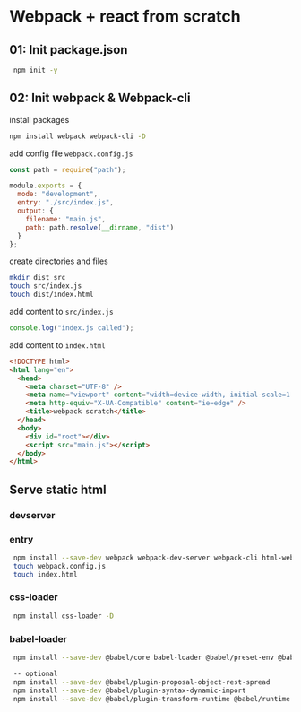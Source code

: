 # Webpack + react from scratch

## 01: Init package.json

```bash
 npm init -y
```

## 02: Init webpack & Webpack-cli

install packages

```bash
npm install webpack webpack-cli -D
```

add config file `webpack.config.js`

```js
const path = require("path");

module.exports = {
  mode: "development",
  entry: "./src/index.js",
  output: {
    filename: "main.js",
    path: path.resolve(__dirname, "dist")
  }
};
```

create directories and files

```bash
mkdir dist src
touch src/index.js
touch dist/index.html
```

add content to `src/index.js`

```js
console.log("index.js called");
```

add content to `index.html`

```html
<!DOCTYPE html>
<html lang="en">
  <head>
    <meta charset="UTF-8" />
    <meta name="viewport" content="width=device-width, initial-scale=1.0" />
    <meta http-equiv="X-UA-Compatible" content="ie=edge" />
    <title>webpack scratch</title>
  </head>
  <body>
    <div id="root"></div>
    <script src="main.js"></script>
  </body>
</html>
```

## Serve static html

### devserver

### entry

```bash
 npm install --save-dev webpack webpack-dev-server webpack-cli html-webpack-plugin html-loader
 touch webpack.config.js
 touch index.html

```

### css-loader

```bash
 npm install css-loader -D
```

### babel-loader

```bash
 npm install --save-dev @babel/core babel-loader @babel/preset-env @babel/preset-react

 -- optional
 npm install --save-dev @babel/plugin-proposal-object-rest-spread
 npm install --save-dev @babel/plugin-syntax-dynamic-import
 npm install --save-dev @babel/plugin-transform-runtime @babel/runtime
```
